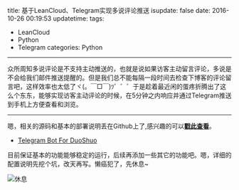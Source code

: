 title: 基于LeanCloud、Telegram实现多说评论推送
isupdate: false
date: 2016-10-26 00:19:53
updatetime:
tags: 
- LeanCloud
- Python
- Telegram
categories: Python
---

众所周知多说评论是不支持主动推送的，也就是说如果访客主动留言评论，多说是不会给我们邮件推送提醒的。但是我们总不能每隔一段时间去检查下博客的评论留言吧，这样效率也太低了ヾ(。￣□￣)ﾂ゜゜゜于是趁着最近闲的蛋疼折腾出了这么个东东，能够实现访客主动评论的时候，在5分钟之内响应并通过Telegram推送到手机上方便查看和浏览。

--------------

嗯，相关的源码和基本的部署说明丢在Github上了,感兴趣的可以<font color='red'>**[戳此查看](https://github.com/Doublemine/TelegramBot)**</font>。

- [Telegram Bot For DuoShuo](https://github.com/Doublemine/TelegramBot)

目前保证基本的功能能够稳定的运行，后续再添加一些其它的功能吧。嗯，详细的配置说明先挖个坑，改天再写。懒癌犯了，先休息~

![](https://ws1.sinaimg.cn/large/694830ebgy1fh3r3jys56g208c08cx6p.jpg "休息")
